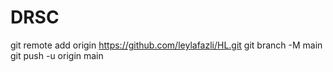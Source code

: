 # DRSC
git remote add origin https://github.com/leylafazli/HL.git
git branch -M main
git push -u origin main
